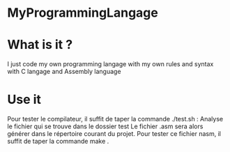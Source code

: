 # MyProgrammingLangage

# What is it ?

I just code my own programming langage with my own
rules and syntax with C langage and Assembly language


# Use it

Pour tester le compilateur, il suffit de taper la
commande
./test.sh : Analyse le fichier qui se trouve dans
le dossier test
Le fichier .asm sera alors générer dans le
répertoire courant du projet.
Pour tester ce fichier nasm, il suffit de taper la
commande make .
